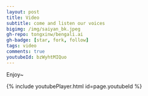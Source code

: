 ```yaml
---
layout: post
title: Video
subtitle: come and listen our voices 
bigimg: /img/saiyan_bk.jpeg
gh-repo: tongxinw/bengali.ai
gh-badge: [star, fork, follow]
tags: video
comments: true
youtubeId: bzWyhtMIQuo
---
```


Enjoy~

{% include youtubePlayer.html id=page.youtubeId %}
